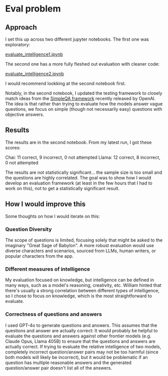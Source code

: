 # Eval problem

## Approach

I set this up across two different jupyter notebooks. The first one was exploratory:

[evaluate_intelligence1.ipynb](evaluate_intelligence1.ipynb)

The second one has a more fully fleshed out evaluation with cleaner code:

[evaluate_intelligence2.ipynb](evaluate_intelligence2.ipynb)

I would recommend lookking at the second notebook first.

Notably, in the second notebook, I updated the testing framework to closely match ideas from the [SimpleQA framework](https://openai.com/index/introducing-simpleqa/) recently released by OpenAI. The idea is that rather than trying to evaluate how the models answer vague questions, we focus on simple (though not necessarily easy) questions with objective answers.

## Results

The results are in the second notebook. From my latest run, I got these scores:

Chai: 11 correct, 9 incorrect, 0 not attempted
Llama: 12 correct, 8 incorrect, 0 not attempted

The results are not statistically significant... the sample size is too small and the questions are highly correlated. The goal was to show how I would develop an evaluation framework (at least in the few hours that I had to work on this), not to get a statistically significant result.


## How I would improve this

Some thoughts on how I would iterate on this:

### Question Diversity
The scope of questions is limited, focusing solely that might be asked to the imaginary "Great Sage of Babylon". A more robust evaluation would use diverse characters and scenarios, sourced from LLMs, human writers, or popular characters from the app.

### Different measures of intelligence

My evaluation focused on knowledge, but intelligence can be defined in many ways, such as a model's reasoning, creativity, etc. William hinted that there's usually a strong correlation between different types of intelligence, so I chose to focus on knowledge, which is the most straightforward to evaluate.

### Correctness of questions and answers
I used GPT-4o to generate questions and answers. This assumes that the questions and answer are actually correct: It would probably be helpful to evaluate the questions and answers against other frontier models (e.g. Claude Opus, Llama 405B) to ensure that the questions and answers are actually correct. If trying to evaluate the relative intelligence of two models, completely incorrect question/answer pairs may not be too harmful (since both models will likely be incorrect), but it would be problematic if an question has multiple reasonable answers and the generated question/answer pair doesn't list all of the answers.


